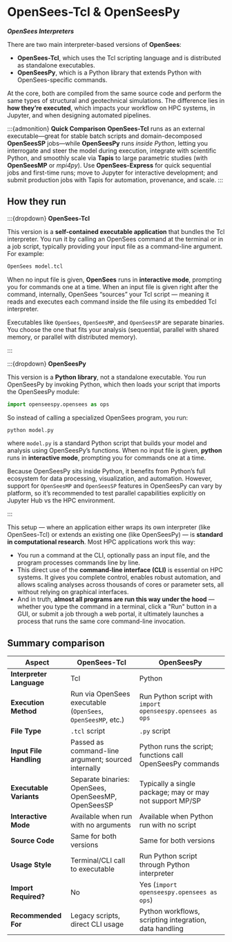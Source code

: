 # OpenSees-Tcl & OpenSeesPy
***OpenSees Interpreters***

There are two main interpreter-based versions of **OpenSees**:

* **OpenSees-Tcl**, which uses the Tcl scripting language and is distributed as standalone executables.
* **OpenSeesPy**, which is a Python library that extends Python with OpenSees-specific commands.

At the core, both are compiled from the same source code and perform the same types of structural and geotechnical simulations. The difference lies in **how they’re executed**, which impacts your workflow on HPC systems, in Jupyter, and when designing automated pipelines.

:::{admonition} **Quick Comparison**
**OpenSees-Tcl** runs as an external executable—great for stable batch scripts and domain-decomposed **OpenSeesSP** jobs—while **OpenSeesPy** runs *inside Python*, letting you interrogate and steer the model during execution, integrate with scientific Python, and smoothly scale via **Tapis** to large parametric studies (with **OpenSeesMP** or *mpi4py*). Use **OpenSees-Express** for quick sequential jobs and first-time runs; move to Jupyter for interactive development; and submit production jobs with Tapis for automation, provenance, and scale.
:::

## How they run

:::{dropdown} **OpenSees-Tcl**

This version is a **self-contained executable application** that bundles the Tcl interpreter. You run it by calling an OpenSees command at the terminal or in a job script, typically providing your input file as a command-line argument. For example:

```bash
OpenSees model.tcl
```

When no input file is given, **OpenSees** runs in **interactive mode**, prompting you for commands one at a time. When an input file is given right after the command, internally, OpenSees “sources” your Tcl script — meaning it reads and executes each command inside the file using its embedded Tcl interpreter.

Executables like `OpenSees`, `OpenSeesMP`, and `OpenSeesSP` are separate binaries. You choose the one that fits your analysis (sequential, parallel with shared memory, or parallel with distributed memory).

:::

:::{dropdown} **OpenSeesPy**

This version is a **Python library**, not a standalone executable. You run OpenSeesPy by invoking Python, which then loads your script that imports the OpenSeesPy module:

```python
import openseespy.opensees as ops
```

So instead of calling a specialized OpenSees program, you run:

```bash
python model.py
```

where `model.py` is a standard Python script that builds your model and analysis using OpenSeesPy’s functions. When no input file is given, **python** runs in **interactive mode**, prompting you for commands one at a time.


Because OpenSeesPy sits inside Python, it benefits from Python’s full ecosystem for data processing, visualization, and automation. However, support for `OpenSeesMP` and `OpenSeesSP` features in OpenSeesPy can vary by platform, so it’s recommended to test parallel capabilities explicitly on Jupyter Hub vs the HPC environment.

:::

This setup — where an application either wraps its own interpreter (like OpenSees-Tcl) or extends an existing one (like OpenSeesPy) — is **standard in computational research**. Most HPC applications work this way:

* You run a command at the CLI, optionally pass an input file, and the program processes commands line by line.
* This direct use of the **command-line interface (CLI)** is essential on HPC systems. It gives you complete control, enables robust automation, and allows scaling analyses across thousands of cores or parameter sets, all without relying on graphical interfaces.
* And in truth, **almost all programs are run this way under the hood** — whether you type the command in a terminal, click a "Run" button in a GUI, or submit a job through a web portal, it ultimately launches a process that runs the same core command-line invocation.

## Summary comparison

| **Aspect**               | **OpenSees-Tcl**                                             | **OpenSeesPy**                                             |
| ------------------------ | ------------------------------------------------------------ | ---------------------------------------------------------- |
| **Interpreter Language** | Tcl                                                          | Python                                                     |
| **Execution Method**     | Run via OpenSees executable (`OpenSees`, `OpenSeesMP`, etc.) | Run Python script with `import openseespy.opensees as ops` |
| **File Type**            | `.tcl` script                                                | `.py` script                                               |
| **Input File Handling**  | Passed as command-line argument; sourced internally          | Python runs the script; functions call OpenSeesPy commands |
| **Executable Variants**  | Separate binaries: OpenSees, OpenSeesMP, OpenSeesSP          | Typically a single package; may or may not support MP/SP   |
| **Interactive Mode**     | Available when run with no arguments                         | Available when Python run with no script                   |
| **Source Code**          | Same for both versions                                       | Same for both versions                                     |
| **Usage Style**          | Terminal/CLI call to executable                              | Run Python script through Python interpreter               |
| **Import Required?**     | No                                                           | Yes (`import openseespy.opensees as ops`)                  |
| **Recommended For**      | Legacy scripts, direct CLI usage                             | Python workflows, scripting integration, data handling     |
